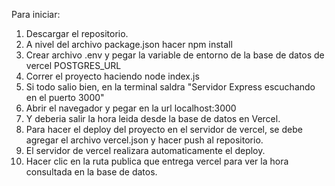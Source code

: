 Para iniciar:
1. Descargar el repositorio.
2. A nivel del archivo package.json hacer npm install
3. Crear archivo .env y pegar la variable de entorno de la base de datos de vercel POSTGRES_URL
4. Correr el proyecto haciendo node index.js
5. Si todo salio bien, en la terminal saldra "Servidor Express escuchando en el puerto 3000"
6. Abrir el navegador y pegar en la url localhost:3000
7. Y deberia salir la hora leida desde la base de datos en Vercel.
8. Para hacer el deploy del proyecto en el servidor de vercel, se debe agregar el archivo vercel.json y hacer push al repositorio.
9. El servidor de vercel realizara automaticamente el deploy.
10. Hacer clic en la ruta publica que entrega vercel para ver la hora consultada en la base de datos.

